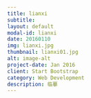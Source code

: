 ```yaml
---
title: lianxi
subtitle:
layout: default
modal-id: lianxi
date: 20160110
img: lianxi.jpg
thumbnail: lianxi01.jpg
alt: image-alt
project-date: Jan 2016
client: Start Bootstrap
category: Web Development
description: 临摹
---
```

